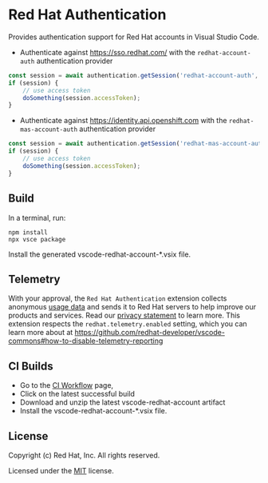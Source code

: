 # Red Hat Authentication

Provides authentication support for Red Hat accounts in Visual Studio Code.

- Authenticate against https://sso.redhat.com/ with the `redhat-account-auth` authentication provider
```typescript
const session = await authentication.getSession('redhat-account-auth', ['openid'], { createIfNone: true });
if (session) {
	// use access token
	doSomething(session.accessToken);
}	
```
- Authenticate against https://identity.api.openshift.com with the `redhat-mas-account-auth` authentication provider
```typescript
const session = await authentication.getSession('redhat-mas-account-auth', ['openid'], { createIfNone: true });
if (session) {
	// use access token
	doSomething(session.accessToken);
}
```

## Build
In a terminal, run:
```
npm install
npx vsce package
```

Install the generated vscode-redhat-account-*.vsix file.

## Telemetry

With your approval, the `Red Hat Authentication` extension collects anonymous [usage data](USAGE_DATA.md) and sends it to Red Hat servers to help improve our products and services.
Read our [privacy statement](https://developers.redhat.com/article/tool-data-collection) to learn more.
This extension respects the `redhat.telemetry.enabled` setting, which you can learn more about at https://github.com/redhat-developer/vscode-commons#how-to-disable-telemetry-reporting


## CI Builds
- Go to the [CI Workflow](https://github.com/redhat-developer/vscode-redhat-account/actions/workflows/CI.yml?query=branch%3Amain+is%3Asuccess++) page, 
- Click on the latest successful build
- Download and unzip the latest vscode-redhat-account artifact
- Install the vscode-redhat-account-*.vsix file.

## License
Copyright (c) Red Hat, Inc. All rights reserved.

Licensed under the [MIT](LICENSE.txt) license.
